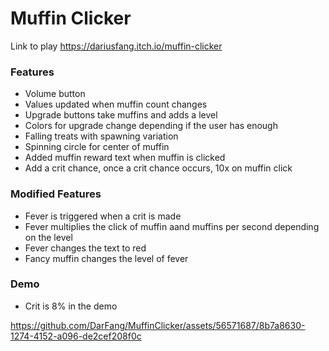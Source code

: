 # Muffin Clicker
Link to play https://dariusfang.itch.io/muffin-clicker

### Features
- Volume button
- Values updated when muffin count changes
- Upgrade buttons take muffins and adds a level
- Colors for upgrade change depending if the user has enough 
- Falling treats with spawning variation
- Spinning circle for center of muffin
- Added muffin reward text when muffin is clicked
- Add a crit chance, once a crit chance occurs, 10x on muffin click

### Modified Features
- Fever is triggered when a crit is made
- Fever multiplies the click of muffin aand muffins per second depending on the level
- Fever changes the text to red
- Fancy muffin changes the level of fever


### Demo
- Crit is 8% in the demo

  
https://github.com/DarFang/MuffinClicker/assets/56571687/8b7a8630-1274-4152-a096-de2cef208f0c

